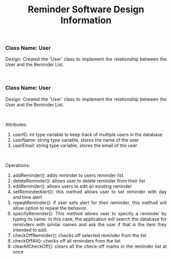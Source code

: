 <div align="justify">
	<h1 align="center"> Reminder Software Design Information</h1>
	<br>
	<h3>Class Name: User</h3>
	<p>Design: Created the 'User' class to implement the relationship between the User and the Reminder List.</p>
	<br>
	<h3>Class Name: User</h3>
	<p>Design: Created the 'User' class to implement the relationship between the User and the Reminder List.</p>
	<br>
	<p>Attributes: <ol>
		<li>userID: int type variable to keep track of multiple users in the database </li>
		<li>userName: string type variable, stores the name of the user</li>
		<li>userEmail: string type variable, stores the email of the user</li>
	</ol></p>
	<br>
	<p>Operations: <ol>
		<li>addReminder(): adds reminder to users reminder list</li>
		<li>deleteReminder(): allows user to delete reminder from their list</li>
		<li>editReminder(): allows users to edit an existing reminder</li>
		<li>setReminderAlert(): this method allows user to set reminder with day and time alert</li>
		<li>repeatReminder(): if user sets alert for their reminder, this method will allow option to repeat the behavior</li>
		<li>specifyReminder(): This method allows user to specify a reminder by typing its name. In this case, the application will search the database for reminders with 		   similar names and ask the user if that is the item they intended to add.</li>
		<li>checkOffReminder(): checks off selected reminder from the list</li>
		<li>checkOffAll(): checks off all reminders from the list</li>
		<li>clearAllCheckOff(): clears all the check-off marks in the reminder list at once</li>
	</ol></p>

</div>
